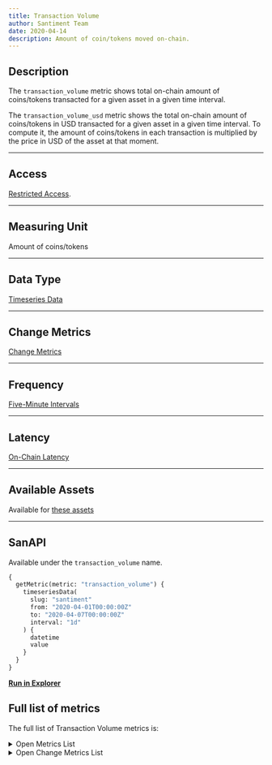 ```yaml
---
title: Transaction Volume
author: Santiment Team
date: 2020-04-14
description: Amount of coin/tokens moved on-chain.
---
```


## Description

The `transaction_volume` metric shows total on-chain amount of coins/tokens transacted for a given asset in a given time interval.

The `transaction_volume_usd` metric shows the total on-chain amount of coins/tokens in USD transacted for a given asset in a given time interval.
To compute it, the amount of coins/tokens in each transaction is multiplied by the price in USD of the asset at that moment.

---

## Access

[Restricted Access](/metrics/details/access#restricted-access).

---

## Measuring Unit

Amount of coins/tokens

---

## Data Type

[Timeseries Data](/metrics/details/data-type#timeseries-data)

---

## Change Metrics

[Change Metrics](/metrics/details/change_metrics)

---

## Frequency

[Five-Minute Intervals](/metrics/details/frequency#five-minute-frequency)

---

## Latency

[On-Chain Latency](/metrics/details/latency#on-chain-latency)

---

## Available Assets

Available for [these
assets](<https://api.santiment.net/graphiql?variables=&query=%7B%0A%20%20getMetric(metric%3A%20%22transaction_volume%22)%20%7B%0A%20%20%20%20metadata%20%7B%0A%20%20%20%20%20%20availableSlugs%0A%20%20%20%20%7D%0A%20%20%7D%0A%7D%0A>)

---

## SanAPI

Available under the `transaction_volume` name.

```graphql
{
  getMetric(metric: "transaction_volume") {
    timeseriesData(
      slug: "santiment"
      from: "2020-04-01T00:00:00Z"
      to: "2020-04-07T00:00:00Z"
      interval: "1d"
    ) {
      datetime
      value
    }
  }
}
```

[**Run in Explorer**](<https://api.santiment.net/graphiql?variables=&query=%7B%0A%20%20getMetric(metric%3A%20%22transaction_volume%22)%20%7B%0A%20%20%20%20timeseriesData(%0A%20%20%20%20%20%20slug%3A%20%22santiment%22%0A%20%20%20%20%20%20from%3A%20%222020-04-01T00%3A00%3A00Z%22%0A%20%20%20%20%20%20to%3A%20%222020-04-07T00%3A00%3A00Z%22%0A%20%20%20%20%20%20interval%3A%20%221d%22)%20%7B%0A%20%20%20%20%20%20%20%20datetime%0A%20%20%20%20%20%20%20%20value%0A%20%20%20%20%7D%0A%20%20%7D%0A%7D%0A>)

## Full list of metrics

The full list of Transaction Volume metrics is:

<Details>

<Summary>Open Metrics List</Summary>

- transaction_volume
- transaction_volume_in_loss
- transaction_volume_in_profit
- transaction_volume_profit_loss_ratio
- transaction_volume_usd

</Details>

<Details>

<Summary>Open Change Metrics List</Summary>

- transaction_volume
- transaction_volume_change_1d
- transaction_volume_change_30d
- transaction_volume_change_7d
- transaction_volume_in_loss
- transaction_volume_in_profit
- transaction_volume_profit_loss_ratio
- transaction_volume_usd
- transaction_volume_usd_change_1d
- transaction_volume_usd_change_30d
- transaction_volume_usd_change_7d

</Details>

